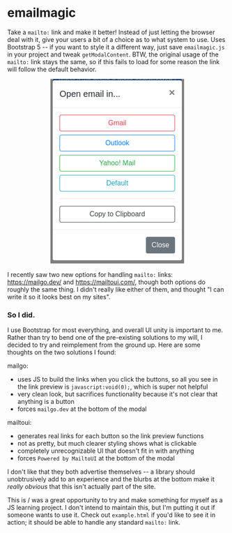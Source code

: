 # emailmagic

Take a `mailto:` link and make it better! Instead of just letting the browser deal with it, give your users a bit of a choice as to what system to use. Uses Bootstrap 5 -- if you want to style it a different way, just save `emailmagic.js` in your project and tweak `getModalContent`. BTW, the original usage of the `mailto:` link stays the same, so if this fails to load for some reason the link will follow the default behavior.

<p align="center">
    <img width="307" height="423" src="https://raw.githubusercontent.com/itsthejoker/emailmagic/master/images/openemailin.png">
</p>

I recently saw two new options for handling `mailto:` links: https://mailgo.dev/ and https://mailtoui.com/, though both options do roughly the same thing. I didn't really like either of them, and thought "I can write it so it looks best on my sites".

### So I did.

I use Bootstrap for most everything, and overall UI unity is important to me. Rather than try to bend one of the pre-existing solutions to my will, I decided to try and reimplement from the ground up. Here are some thoughts on the two solutions I found:

mailgo:

- uses JS to build the links when you click the buttons, so all you see in the link preview is `javascript:void(0);`, which is super not helpful
- very clean look, but sacrifices functionality because it's not clear that anything is a button
- forces `mailgo.dev` at the bottom of the modal

mailtoui:

- generates real links for each button so the link preview functions
- not as pretty, but much clearer styling shows what is clickable
- completely unrecognizable UI that doesn't fit in with anything
- forces `Powered by MailtoUI` at the bottom of the modal

I don't like that they both advertise themselves -- a library should unobtrusively add to an experience and the blurbs at the bottom make it _really obvious_ that this isn't actually part of the site.

This is / was a great opportunity to try and make something for myself as a JS learning project. I don't intend to maintain this, but I'm putting it out if someone wants to use it. Check out `example.html` if you'd like to see it in action; it should be able to handle any standard `mailto:` link. 
